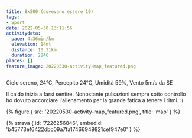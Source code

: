 ```yaml
---
title: 8x500 (dovevano essere 10)
tags:
- Sport
date: 2022-05-30 13:11:56
activitydata:
  pace: 4:36min/km
  elevation: 14mt
  distance: 10.31km
  duration: 2846
places: []
feature_image: 20220530-activity-map_featured.png
---
```


Cielo sereno, 24°C, Percepito 24°C, Umidità 59%, Vento 5m/s da SE

<!--more-->

Il caldo inizia a farsi sentire. Nonostante pulsazioni sempre sotto controllo ho dovuto accorciare l'allenamento per la grande fatica a tenere i ritmi. :(

{% figure { src: '20220530-activity-map_featured.png', title: 'map' } %}

{% strava { id: '7226256846', embedId: 'b45773ef6422dbc09a7fa17466949821cef947e0' } %}